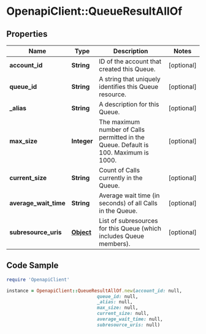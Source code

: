 # OpenapiClient::QueueResultAllOf

## Properties

Name | Type | Description | Notes
------------ | ------------- | ------------- | -------------
**account_id** | **String** | ID of the account that created this Queue. | [optional] 
**queue_id** | **String** | A string that uniquely identifies this Queue resource. | [optional] 
**_alias** | **String** | A description for this Queue. | [optional] 
**max_size** | **Integer** | The maximum number of Calls permitted in the Queue. Default is 100. Maximum is 1000. | [optional] 
**current_size** | **String** | Count of Calls currently in the Queue. | [optional] 
**average_wait_time** | **String** | Average wait time (in seconds) of all Calls in the Queue. | [optional] 
**subresource_uris** | [**Object**](.md) | List of subresources for this Queue (which includes Queue members). | [optional] 

## Code Sample

```ruby
require 'OpenapiClient'

instance = OpenapiClient::QueueResultAllOf.new(account_id: null,
                                 queue_id: null,
                                 _alias: null,
                                 max_size: null,
                                 current_size: null,
                                 average_wait_time: null,
                                 subresource_uris: null)
```


